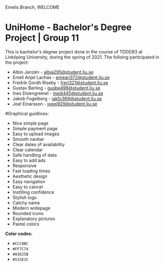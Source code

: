 Emelis Branch, WELCOME

# UniHome - Bachelor's Degree Project | Group 11
This is bachelor's degree project done in the course of TDDD83 at Linköping University, during the spring of 2021.
The folloing participated in the project:

- Albin Janzén - albja295@student.liu.se 
- Emeli Anjel Lachas - emean372@student.liu.se
- Fredrik Gordh Riseby - freri321@student.liu.se
- Gustav Berling - gusbe498@student.liu.se
- Ines Dizengremel - inedi445@student.liu.se
- Jakob Fogelberg - jakfo369@student.liu.se
- Joel Einarsson - joeei929@student.liu.se

#Graphical guidlines:
- Nice simple page
- Simple payment page
- Easy to upload images
- Smooth navbar
- Clear dates of availability
- Clear calendar
- Safe handling of data
- Easy to add ads
- Responsive
- Fast loading times
- Aesthetic design
- Easy navigation
- Easy to cancel
- Instilling confidence
- Stylish logo
- Catchy name
- Modern widepage
- Rounded icons
- Explanatory pictures
- Pastel colors

**Color codes:**  
- `#CCC0BC`
- `#FF7C74`
- `#A3625B`
- `#533E3C`

